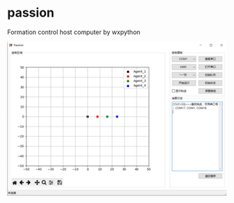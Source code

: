 # passion
Formation control host computer by wxpython

![image-20210327155153410](图片/image-20210327155153410.png)